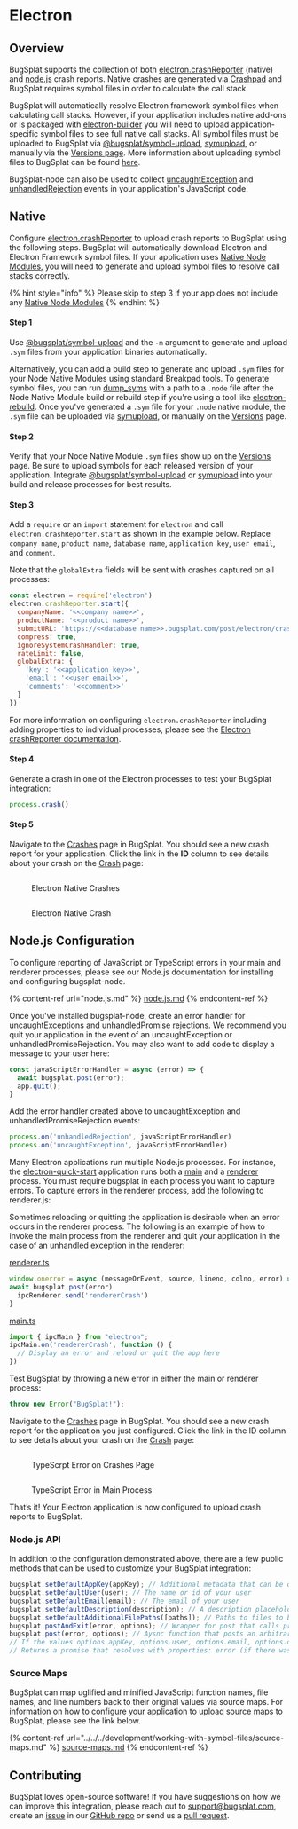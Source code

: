 # Electron

## Overview

BugSplat supports the collection of both [electron.crashReporter](https://www.electronjs.org/docs/api/crash-reporter) (native) and [node.js](node.js.md) crash reports. Native crashes are generated via [Crashpad](https://github.com/chromium/crashpad) and BugSplat requires symbol files in order to calculate the call stack.

BugSplat will automatically resolve Electron framework symbol files when calculating call stacks. However, if your application includes native add-ons or is packaged with [electron-builder](https://github.com/electron-userland/electron-builder) you will need to upload application-specific symbol files to see full native call stacks. All symbol files must be uploaded to BugSplat via [@bugsplat/symbol-upload](../../../../education/faq/how-to-upload-symbol-files-with-symbol-upload.md), [symupload](https://github.com/google/breakpad/blob/master/docs/getting\_started\_with\_breakpad.md#build-process-specificssymbol-generation), or manually via the [Versions page](https://app.bugsplat.com/v2/versions). More information about uploading symbol files to BugSplat can be found [here](crashpad/how-to-build-google-crashpad.md#uploading-symbols).

BugSplat-node can also be used to collect [uncaughtException](https://nodejs.org/api/process.html#process\_event\_uncaughtexception) and [unhandledRejection](https://nodejs.org/api/process.html#process\_event\_unhandledrejection) events in your application's JavaScript code.

## Native

Configure [electron.crashReporter](https://github.com/electron/electron/blob/master/docs/api/crash-reporter.md) to upload crash reports to BugSplat using the following steps. BugSplat will automatically download Electron and Electron Framework symbol files. If your application uses [Native Node Modules](https://www.electronjs.org/docs/latest/tutorial/using-native-node-modules), you will need to generate and upload symbol files to resolve call stacks correctly.

{% hint style="info" %}
Please skip to step 3 if your app does not include any [Native Node Modules](https://www.electronjs.org/docs/latest/tutorial/using-native-node-modules)
{% endhint %}

#### Step 1

Use [@bugsplat/symbol-upload](../../../../education/faq/how-to-upload-symbol-files-with-symbol-upload.md#improving-upload-speeds-1) and the `-m` argument to generate and upload `.sym` files from your application binaries automatically.

Alternatively, you can add a build step to generate and upload `.sym` files for your Node Native Modules using standard Breakpad tools. To generate symbol files, you can run [dump\_syms](crashpad/how-to-build-google-crashpad.md#generating-symbols) with a path to a `.node` file after the Node Native Module build or rebuild step if you're using a tool like [electron-rebuild](https://github.com/electron/electron-rebuild). Once you've generated a `.sym` file for your `.node` native module, the `.sym` file can be uploaded via [symupload](crashpad/how-to-build-google-crashpad.md#uploading-symbols), or manually on the [Versions](https://app.bugsplat.com/v2/versions?database=Fred) page.

#### Step 2

Verify that your Node Native Module `.sym` files show up on the [Versions](https://app.bugsplat.com/v2/versions) page. Be sure to upload symbols for each released version of your application. Integrate [@bugsplat/symbol-upload](../../../../education/faq/how-to-upload-symbol-files-with-symbol-upload.md) or [symupload](crashpad/how-to-build-google-crashpad.md#uploading-symbols) into your build and release processes for best results.

#### Step 3

Add a `require` or an `import` statement for `electron` and call `electron.crashReporter.start` as shown in the example below. Replace `company name`, `product name`, `database name`, `application key`, `user email`, and `comment`.

Note that the `globalExtra` fields will be sent with crashes captured on all processes:

```javascript
const electron = require('electron')
electron.crashReporter.start({
  companyName: '<<company name>>',
  productName: '<<product name>>',
  submitURL: 'https://<<database name>>.bugsplat.com/post/electron/crash.php',
  compress: true,
  ignoreSystemCrashHandler: true,
  rateLimit: false,
  globalExtra: {
    'key': '<<application key>>',
    'email': '<<user email>>',
    'comments': '<<comment>>'
  }
})
```

For more information on configuring `electron.crashReporter` including adding properties to individual processes, please see the [Electron crashReporter documentation](https://www.electronjs.org/docs/latest/api/crash-reporter).

#### Step 4

Generate a crash in one of the Electron processes to test your BugSplat integration:

```typescript
process.crash()
```

#### Step 5

Navigate to the [Crashes](https://app.bugsplat.com/v2/crashes) page in BugSplat. You should see a new crash report for your application. Click the link in the **ID** column to see details about your crash on the [Crash](https://app.bugsplat.com/v2/crash?id=1) page:

<figure><img src="../../../../.gitbook/assets/image (34).png" alt=""><figcaption><p>Electron Native Crashes</p></figcaption></figure>

<figure><img src="../../../../.gitbook/assets/image (35).png" alt=""><figcaption><p>Electron Native Crash</p></figcaption></figure>

## Node.js Configuration

To configure reporting of JavaScript or TypeScript errors in your main and renderer processes, please see our Node.js documentation for installing and configuring bugsplat-node.

{% content-ref url="node.js.md" %}
[node.js.md](node.js.md)
{% endcontent-ref %}

Once you've installed bugsplat-node, create an error handler for uncaughtExceptions and unhandledPromise rejections. We recommend you quit your application in the event of an uncaughtException or unhandledPromiseRejection. You may also want to add code to display a message to your user here:

```typescript
const javaScriptErrorHandler = async (error) => {
  await bugsplat.post(error);
  app.quit();
}
```

Add the error handler created above to uncaughtException and unhandledPromiseRejection events:

```typescript
process.on('unhandledRejection', javaScriptErrorHandler)
process.on('uncaughtException', javaScriptErrorHandler)
```

Many Electron applications run multiple Node.js processes. For instance, the [electron-quick-start](https://github.com/electron/electron-quick-start) application runs both a [main](https://github.com/electron/electron-quick-start/blob/master/main.js) and a [renderer](https://github.com/electron/electron-quick-start/blob/master/renderer.js) process. You must require bugsplat in each process you want to capture errors. To capture errors in the renderer process, add the following to renderer.js:

Sometimes reloading or quitting the application is desirable when an error occurs in the renderer process. The following is an example of how to invoke the main process from the renderer and quit your application in the case of an unhandled exception in the renderer:

[renderer.ts](https://github.com/BugSplat-Git/my-electron-crasher/blob/master/src/renderer.ts)

```typescript
window.onerror = async (messageOrEvent, source, lineno, colno, error) => {
await bugsplat.post(error)
  ipcRenderer.send('rendererCrash')
}
```

[main.ts](https://github.com/BugSplat-Git/my-electron-crasher/blob/master/src/main.ts)

```typescript
import { ipcMain } from "electron";
ipcMain.on('rendererCrash', function () {
  // Display an error and reload or quit the app here
})
```

Test BugSplat by throwing a new error in either the main or renderer process:

```typescript
throw new Error("BugSplat!");
```

Navigate to the [Crashes](https://app.bugsplat.com/v2/crashes) page in BugSplat. You should see a new crash report for the application you just configured. Click the link in the ID column to see details about your crash on the [Crash](https://app.bugsplat.com/v2/crash?id=1) page:

<figure><img src="../../../../.gitbook/assets/image (36).png" alt=""><figcaption><p>TypeScrpt Error on Crashes Page</p></figcaption></figure>

<figure><img src="../../../../.gitbook/assets/image (37).png" alt=""><figcaption><p>TypeScript Error in Main Process</p></figcaption></figure>

That’s it! Your Electron application is now configured to upload crash reports to BugSplat.

### Node.js API

In addition to the configuration demonstrated above, there are a few public methods that can be used to customize your BugSplat integration:

```typescript
bugsplat.setDefaultAppKey(appKey); // Additional metadata that can be queried via BugSplat's web application
bugsplat.setDefaultUser(user); // The name or id of your user
bugsplat.setDefaultEmail(email); // The email of your user 
bugsplat.setDefaultDescription(description); // A description placeholder that can be overridden at crash time
bugsplat.setDefaultAdditionalFilePaths([paths]); // Paths to files to be sent to BugSplat at post time (limit 1MB) 
bugsplat.postAndExit(error, options); // Wrapper for post that calls process.exit(1) after posting error to BugSplat
bugsplat.post(error, options); // Aysnc function that posts an arbitrary Error object to BugSplat
// If the values options.appKey, options.user, options.email, options.description, options.additionalFilePaths are set the corresponding default values will be overwritten
// Returns a promise that resolves with properties: error (if there was an error posting to BugSplat), response (the response from the BugSplat crash post API), and original (the error passed by bugsplat.post)
```

### Source Maps

BugSplat can map uglified and minified JavaScript function names, file names, and line numbers back to their original values via source maps. For information on how to configure your application to upload source maps to BugSplat, please see the link below.

{% content-ref url="../../../development/working-with-symbol-files/source-maps.md" %}
[source-maps.md](../../../development/working-with-symbol-files/source-maps.md)
{% endcontent-ref %}

## Contributing

BugSplat loves open-source software! If you have suggestions on how we can improve this integration, please reach out to support@bugsplat.com, create an [issue](https://github.com/BugSplat-Git/bugsplat-node/issues) in our [GitHub repo](https://github.com/BugSplat-Git/bugsplat-node) or send us a [pull request](https://github.com/BugSplat-Git/bugsplat-node/pulls).
